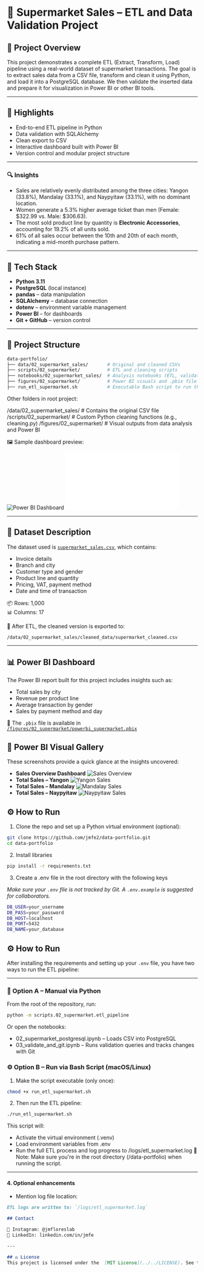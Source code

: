 # 🛒 Supermarket Sales – ETL and Data Validation Project

## 📌 Project Overview

This project demonstrates a complete ETL (Extract, Transform, Load) pipeline using a real-world dataset of supermarket transactions. The goal is to extract sales data from a CSV file, transform and clean it using Python, and load it into a PostgreSQL database. We then validate the inserted data and prepare it for visualization in Power BI or other BI tools.

---

## 🚀 Highlights

- End-to-end ETL pipeline in Python  
- Data validation with SQLAlchemy  
- Clean export to CSV  
- Interactive dashboard built with Power BI  
- Version control and modular project structure  

---

### 🔍 Insights

- Sales are relatively evenly distributed among the three cities: Yangon (33.8%), Mandalay (33.1%), and Naypyitaw (33.1%), with no dominant location.  
- Women generate a 5.3% higher average ticket than men (Female: \$322.99 vs. Male: \$306.63).  
- The most sold product line by quantity is **Electronic Accessories**, accounting for 19.2% of all units sold.  
- 61% of all sales occur between the 10th and 20th of each month, indicating a mid-month purchase pattern.  

---

## 🧰 Tech Stack

- **Python 3.11**
- **PostgreSQL** (local instance)
- **pandas** – data manipulation
- **SQLAlchemy** – database connection
- **dotenv** – environment variable management
- **Power BI** – for dashboards
- **Git + GitHub** – version control

---

## 📁 Project Structure

```bash
data-portfolio/
├── data/02_supermarket_sales/       # Original and cleaned CSVs
├── scripts/02_supermarket/          # ETL and cleaning scripts
├── notebooks/02_supermarket_sales/  # Analysis notebooks (ETL, validation)
├── figures/02_supermarket/          # Power BI visuals and .pbix file
├── run_etl_supermarket.sh           # Executable Bash script to run the pipeline

```

Other folders in root project:

/data/02_supermarket_sales/ # Contains the original CSV file
/scripts/02_supermarket/ # Custom Python cleaning functions (e.g., cleaning.py)
/figures/02_supermarket/ # Visual outputs from data analysis and Power BI

🖼 Sample dashboard preview:

![Power BI Dashboard](../../figures/02_supermarket/powerbi_supermarket.pbix)
![Power BI Dashboard Executive Summary](../../figures/02_supermarket/Executive_Summary_Powerbi.pdf)

---

## 📄 Dataset Description

The dataset used is [`supermarket_sales.csv`](https://www.kaggle.com/datasets/aungpyaeap/supermarket-sales), which contains:

- Invoice details
- Branch and city
- Customer type and gender
- Product line and quantity
- Pricing, VAT, payment method
- Date and time of transaction

📦 Rows: 1,000  
📊 Columns: 17

🧼 After ETL, the cleaned version is exported to:

`/data/02_supermarket_sales/cleaned_data/supermarket_cleaned.csv`

---

## 📊 Power BI Dashboard

The Power BI report built for this project includes insights such as:

- Total sales by city
- Revenue per product line
- Average transaction by gender
- Sales by payment method and day

🔗 The `.pbix` file is available in [`/figures/02_supermarket/powerbi_supermarket.pbix`](../figures/02_supermarket/powerbi_supermarket.pbix)

## 📸 Power BI Visual Gallery

These screenshots provide a quick glance at the insights uncovered:

- **Sales Overview Dashboard**
  ![Sales Overview](../../figures/02_supermarket/porwer_bi_dashboard_all.jpeg)
- **Total Sales – Yangon**
  ![Yangon Sales](../../figures/02_supermarket/power_b_yangon_city.jpeg)
- **Total Sales – Mandalay**
  ![Mandalay Sales](../../figures/02_supermarket/power_bi_mandalay_city.jpeg)
- **Total Sales – Naypyitaw**
  ![Naypyitaw Sales](../../figures/02_supermarket/power_bi_naypytaw_city.jpeg)

## ⚙️ How to Run

1. Clone the repo and set up a Python virtual environment (optional):

```bash
git clone https://github.com/jmfe2/data-portfolio.git
cd data-portfolio
```
   
2. Install libraries

```bash
pip install -r requirements.txt
```

3. Create a .env file in the root directory with the following keys 

*Make sure your `.env` file is not tracked by Git. A `.env.example` is suggested for collaborators.*

```bash
DB_USER=your_username
DB_PASS=your_password
DB_HOST=localhost
DB_PORT=5432
DB_NAME=your_database
```

## ⚙️ How to Run

After installing the requirements and setting up your `.env` file, you have two ways to run the ETL pipeline:

---

### 🧩 Option A – Manual via Python
  
  From the root of the repository, run:
  ```bash
  python -m scripts.02_supermarket.etl_pipeline
  ```
  Or open the notebooks:
  - 02_supermarket_postgresql.ipynb – Loads CSV into PostgreSQL
  - 03_validate_and_git.ipynb – Runs validation queries and tracks changes with Git 

### ⚙️ Option B – Run via Bash Script (macOS/Linux)

  1. Make the script executable (only once):
  ```bash
  chmod +x run_etl_supermarket.sh
  ```
  2. Then run the ETL pipeline:
  ```bash
  ./run_etl_supermarket.sh
  ```
  This script will:
  - Activate the virtual environment (.venv)
  - Load environment variables from .env
  - Run the full ETL process and log progress to /logs/etl_supermarket.log
  📌 Note: Make sure you're in the root directory (/data-portfolio) when running the script.

---

#### 4. Optional enhancements

- Mention log file location:

```md
ETL logs are written to: `/logs/etl_supermarket.log`

## Contact

📸 Instagram: @jmfloreslab
💼 LinkedIn: linkedin.com/in/jmfe

---

## ⚖️ License
This project is licensed under the  [MIT License](../../LICENSE). See the LICENSE file for details.